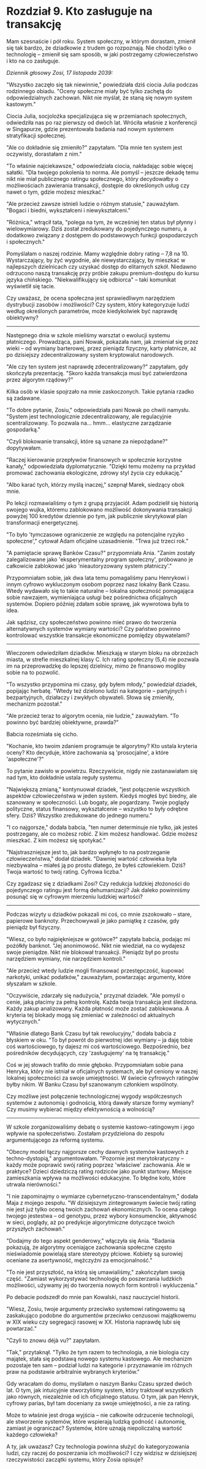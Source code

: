 # Rozdział 9. Kto zasługuje na transakcję
Mam szesnaście i pół roku. System społeczny, w którym dorastam, zmienił się tak bardzo, że dziadkowie z trudem go rozpoznają. 
Nie chodzi tylko o technologię – zmienił się sam sposób, w jaki postrzegamy człowieczeństwo i kto na co zasługuje.

*Dziennik głosowy Zosi, 17 listopada 2039:*

"Wszystko zaczęło się tak niewinnie," powiedziała dziś ciocia Julia podczas rodzinnego obiadu. "Oceny społeczne miały być tylko zachętą do odpowiedzialnych zachowań. Nikt nie myślał, że staną się nowym system kastowym."

Ciocia Julia, socjolożka specjalizująca się w przemianach społecznych, odwiedziła nas po raz pierwszy od dwóch lat. Wróciła właśnie z konferencji w Singapurze, gdzie prezentowała badania nad nowym systemem stratyfikacji społecznej.

"Ale co dokładnie się zmieniło?" zapytałam. "Dla mnie ten system jest oczywisty, dorastałam z nim."

"To właśnie najciekawsze," odpowiedziała ciocia, nakładając sobie więcej sałatki. "Dla twojego pokolenia to norma. Ale pomyśl – jeszcze dekadę temu nikt nie miał publicznego ratingu społecznego, który decydowałby o możliwościach zawierania transakcji, dostępie do określonych usług czy nawet o tym, gdzie możesz mieszkać."

"Ale przecież zawsze istnieli ludzie o różnym statusie," zauważyłam. "Bogaci i biedni, wykształceni i niewykształceni."

"Różnica," wtrącił tata, "polega na tym, że wcześniej ten status był płynny i wielowymiarowy. Dziś został zredukowany do pojedynczego numeru, a dodatkowo związany z dostępem do podstawowych funkcji gospodarczych i społecznych."

Pomyślałam o naszej rodzinie. Mamy względnie dobry rating – 7,8 na 10. Wystarczający, by żyć wygodnie, ale niewystarczający, by mieszkać w najlepszych dzielnicach czy uzyskać dostęp do elitarnych szkół. Niedawno odrzucono naszą transakcję przy próbie zakupu premium-dostępu do kursu języka chińskiego. "Niekwalifikujący się odbiorca" – taki komunikat wyświetlił się tacie.

Czy uważasz, że ocena społeczna jest sprawiedliwym narzędziem dystrybucji zasobów i możliwości? Czy system, który kategoryzuje ludzi według określonych parametrów, może kiedykolwiek być naprawdę obiektywny?

---

Następnego dnia w szkole mieliśmy warsztat o ewolucji systemu płatniczego. Prowadząca, pani Nowak, pokazała nam, jak zmieniał się przez wieki – od wymiany barterowej, przez pieniądz fizyczny, karty płatnicze, aż po dzisiejszy zdecentralizowany system kryptowalut narodowych.

"Ale czy ten system jest naprawdę zdecentralizowany?" zapytałam, gdy skończyła prezentację. "Skoro każda transakcja musi być zatwierdzona przez algorytm rządowy?"

Kilka osób w klasie spojrzało na mnie zaskoczonych. Takie pytania rzadko są zadawane.

"To dobre pytanie, Zosiu," odpowiedziała pani Nowak po chwili namysłu. "System jest technologicznie zdecentralizowany, ale regulacyjnie scentralizowany. To pozwala na... hmm... elastyczne zarządzanie gospodarką."

"Czyli blokowanie transakcji, które są uznane za niepożądane?" dopytywałam.

"Raczej kierowanie przepływów finansowych w społecznie korzystne kanały," odpowiedziała dyplomatycznie. "Dzięki temu możemy na przykład promować zachowania ekologiczne, zdrowy styl życia czy edukację."

"Albo karać tych, którzy myślą inaczej," szepnął Marek, siedzący obok mnie.

Po lekcji rozmawialiśmy o tym z grupą przyjaciół. Adam podzielił się historią swojego wujka, któremu zablokowano możliwość dokonywania transakcji powyżej 100 kredytów dziennie po tym, jak publicznie skrytykował plan transformacji energetycznej.

"To było 'tymczasowe ograniczenie ze względu na potencjalne ryzyko społeczne'," cytował Adam oficjalne uzasadnienie. "Trwa już trzeci rok."

"A pamiętacie sprawę Banków Czasu?" przypomniała Ania. "Zanim zostały zalegalizowane jako 'eksperymentalny program społeczny', próbowano je całkowicie zablokować jako 'nieautoryzowany system płatniczy'."

Przypomniałam sobie, jak dwa lata temu pomagaliśmy panu Henrykowi i innym cyfrowo wykluczonym osobom poprzez nasz lokalny Bank Czasu. Wtedy wydawało się to takie naturalne – lokalna społeczność pomagająca sobie nawzajem, wymieniająca usługi bez pośrednictwa oficjalnych systemów. Dopiero później zdałam sobie sprawę, jak wywrotowa była to idea.

Jak sądzisz, czy społeczeństwo powinno mieć prawo do tworzenia alternatywnych systemów wymiany wartości? Czy państwo powinno kontrolować wszystkie transakcje ekonomiczne pomiędzy obywatelami?

---

Wieczorem odwiedziłam dziadków. Mieszkają w starym bloku na obrzeżach miasta, w strefie mieszkalnej klasy C. Ich rating społeczny (5,4) nie pozwala im na przeprowadzkę do lepszej dzielnicy, mimo że finansowo mogliby sobie na to pozwolić.

"To wszystko przypomina mi czasy, gdy byłem młody," powiedział dziadek, popijając herbatę. "Wtedy też dzielono ludzi na kategorie – partyjnych i bezpartyjnych, działaczy i zwykłych obywateli. Słowa się zmieniły, mechanizm pozostał."

"Ale przecież teraz to algorytm ocenia, nie ludzie," zauważyłam. "To powinno być bardziej obiektywne, prawda?"

Babcia roześmiała się cicho.

"Kochanie, kto twoim zdaniem programuje te algorytmy? Kto ustala kryteria oceny? Kto decyduje, które zachowania są 'prosocjalne', a które 'aspołeczne'?"

To pytanie zawisło w powietrzu. Rzeczywiście, nigdy nie zastanawiałam się nad tym, kto dokładnie ustala reguły systemu.

"Największą zmianą," kontynuował dziadek, "jest połączenie wszystkich aspektów człowieczeństwa w jeden system. Kiedyś mogłeś być biedny, ale szanowany w społeczności. Lub bogaty, ale pogardzany. Twoje poglądy polityczne, status finansowy, wykształcenie – wszystko to były odrębne sfery. Dziś? Wszystko zredukowane do jednego numeru."

"I co najgorsze," dodała babcia, "ten numer determinuje nie tylko, jak jesteś postrzegany, ale co możesz robić. Z kim możesz handlować. Gdzie możesz mieszkać. Z kim możesz się spotykać."

"Najstraszniejsze jest to, jak bardzo wpłynęło to na postrzeganie człowieczeństwa," dodał dziadek. "Dawniej wartość człowieka była niezbywalna – miałeś ją po prostu dlatego, że byłeś człowiekiem. Dziś? Twoja wartość to twój rating. Cyfrowa liczba."

Czy zgadzasz się z dziadkami Zosi? Czy redukcja ludzkiej złożoności do pojedynczego ratingu jest formą dehumanizacji? Jak daleko powinniśmy posunąć się w cyfrowym mierzeniu ludzkiej wartości?

---

Podczas wizyty u dziadków pokazali mi coś, co mnie zszokowało – stare, papierowe banknoty. Przechowywali je jako pamiątkę z czasów, gdy pieniądz był fizyczny.

"Wiesz, co było najpiękniejsze w gotówce?" zapytała babcia, podając mi pożółkły banknot. "Jej anonimowość. Nikt nie wiedział, na co wydajesz swoje pieniądze. Nikt nie blokował transakcji. Pieniądz był po prostu narzędziem wymiany, nie narzędziem kontroli."

"Ale przecież wtedy ludzie mogli finansować przestępczość, kupować narkotyki, unikać podatków," zauważyłam, powtarzając argumenty, które słyszałam w szkole.

"Oczywiście, zdarzały się nadużycia," przyznał dziadek. "Ale pomyśl o cenie, jaką płacimy za pełną kontrolę. Każda twoja transakcja jest śledzona. Każdy zakup analizowany. Każda płatność może zostać zablokowana. A kryteria tej blokady mogą się zmieniać w zależności od aktualnych wytycznych."

"Właśnie dlatego Bank Czasu był tak rewolucyjny," dodała babcia z błyskiem w oku. "To był powrót do pierwotnej idei wymiany – ja daję tobie coś wartościowego, ty dajesz mi coś wartościowego. Bezpośrednio, bez pośredników decydujących, czy 'zasługujemy' na tę transakcję."

Coś w jej słowach trafiło do mnie głęboko. Przypomniałam sobie pana Henryka, który nie istniał w oficjalnych systemach, ale był ceniony w naszej lokalnej społeczności za swoje umiejętności. W świecie cyfrowych ratingów byłby nikim. W Banku Czasu był szanowanym członkiem wspólnoty.

Czy możliwe jest połączenie technologicznej wygody współczesnych systemów z autonomią i godnością, którą dawały starsze formy wymiany? Czy musimy wybierać między efektywnością a wolnością?

---

W szkole zorganizowaliśmy debatę o systemie kastowo-ratingowym i jego wpływie na społeczeństwo. Zostałam przydzielona do zespołu argumentującego za reformą systemu.

"Obecny model łączy najgorsze cechy dawnych systemów kastowych z techno-dystopią," argumentowałam. "Pozornie jest merytokratyczny – każdy może poprawić swój rating poprzez 'właściwe' zachowania. Ale w praktyce? Dzieci dziedziczą rating rodziców jako punkt startowy. Miejsce zamieszkania wpływa na możliwości edukacyjne. To błędne koło, które utrwala nierówności."

"I nie zapominajmy o wymiarze cybernetyczno-transcendentalnym," dodała Maja z mojego zespołu. "W dzisiejszym zintegrowanym świecie twój rating nie jest już tylko oceną twoich zachowań ekonomicznych. To ocena całego twojego jestestwa – od genotypu, przez wybory konsumenckie, aktywność w sieci, poglądy, aż po predykcje algorytmiczne dotyczące twoich przyszłych zachowań."

"Dodajmy do tego aspekt genderowy," włączyła się Ania. "Badania pokazują, że algorytmy oceniające zachowania społeczne często nieświadomie powielają stare stereotypy płciowe. Kobiety są surowiej oceniane za asertywność, mężczyźni za emocjonalność."

"To nie jest przyszłość, na którą się umawialiśmy," zakończyłam swoją część. "Zamiast wykorzystywać technologię do poszerzania ludzkich możliwości, używamy jej do tworzenia nowych form kontroli i wykluczenia."

Po debacie podszedł do mnie pan Kowalski, nasz nauczyciel historii.

"Wiesz, Zosiu, twoje argumenty przeciwko systemowi ratingowemu są zaskakująco podobne do argumentów przeciwko cenzusowi majątkowemu w XIX wieku czy segregacji rasowej w XX. Historia naprawdę lubi się powtarzać."

"Czyli to znowu déjà vu?" zapytałam.

"Tak," przytaknął. "Tylko że tym razem to technologia, a nie biologia czy majątek, stała się podstawą nowego systemu kastowego. Ale mechanizm pozostaje ten sam – podział ludzi na kategorie i przyznawanie im różnych praw na podstawie arbitralnie wybranych kryteriów."

Gdy wracałam do domu, myślałam o naszym Banku Czasu sprzed dwóch lat. O tym, jak intuicyjnie stworzyliśmy system, który traktował wszystkich jako równych, niezależnie od ich oficjalnego statusu. O tym, jak pan Henryk, cyfrowy parias, był tam doceniany za swoje umiejętności, a nie za rating.

Może to właśnie jest droga wyjścia – nie całkowite odrzucenie technologii, ale stworzenie systemów, które wspierają ludzką godność i autonomię, zamiast je ograniczać? Systemów, które uznają niepoliczalną wartość każdego człowieka?

A ty, jak uważasz? Czy technologia powinna służyć do kategoryzowania ludzi, czy raczej do poszerzania ich możliwości? I czy widzisz w dzisiejszej rzeczywistości zaczątki systemu, który Zosia opisuje?